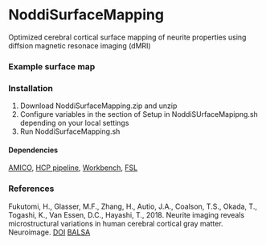 # NoddiSurfaceMapping
Optimized cerebral cortical surface mapping of neurite properties using diffsion magnetic resonace imaging (dMRI)

### Example surface map

### Installation
1. Download NoddiSurfaceMapping.zip and unzip
2. Configure variables in the section of Setup in NoddiSUrfaceMapipng.sh depending on your local settings
3. Run NoddiSurfaceMapping.sh

#### Dependencies
[AMICO][], [HCP pipeline][], [Workbench][], [FSL][]

[AMICO]: https://github.com/daducci/AMICO "AMICO"
[HCP pipeline]: https://github.com/Washington-University/Pipelines "HCP pipeline"
[Workbench]: https://github.com/Washington-University/workbench "Workbench"
[FSL]: https://fsl.fmrib.ox.ac.uk/fsl/fslwiki "FSL"

### References
Fukutomi, H., Glasser, M.F., Zhang, H., Autio, J.A., Coalson, T.S., Okada, T., Togashi, K., Van Essen, D.C., Hayashi, T., 2018. Neurite imaging reveals microstructural variations in human cerebral cortical gray matter. Neuroimage. [DOI][] [BALSA][]

[DOI]: https://doi.org/10.1016/j.neuroimage.2018.02.017
[BALSA]: https://balsa.wustl.edu/study/show/k77v
